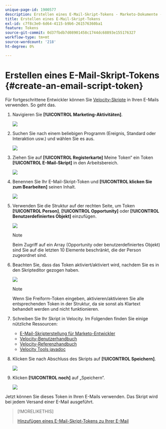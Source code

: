 ```yaml
---
unique-page-id: 1900577
description: Erstellen eines E-Mail-Skript-Tokens - Marketo-Dokumente - Produktdokumentation
title: Erstellen eines E-Mail-Skript-Tokens
exl-id: c7f8c3e0-6d64-4115-b9b6-261576360ba1
feature: Tokens
source-git-commit: 0d37fbdb7d08901458c1744dc68893e155176327
workflow-type: tm+mt
source-wordcount: '218'
ht-degree: 0%

---
```


# Erstellen eines E-Mail-Skript-Tokens {#create-an-email-script-token}

Für fortgeschrittene Entwickler können Sie [Velocity-Skripte](https://velocity.apache.org/engine/1.7/user-guide.html) in Ihren E-Mails verwenden. So geht das.

1. Navigieren Sie **[!UICONTROL Marketing-Aktivitäten]**.

   ![](assets/ma.png)

1. Suchen Sie nach einem beliebigen Programm (Ereignis, Standard oder Interaktion usw.) und wählen Sie es aus.

   ![](assets/image2014-9-17-22-3a21-3a24.png)

1. Ziehen Sie auf **[!UICONTROL Registerkarte]** Meine Token“ ein Token **[!UICONTROL E-Mail-Skript]** in den Arbeitsbereich.

   ![](assets/image2014-9-17-22-3a21-3a29.png)

1. Benennen Sie Ihr E-Mail-Skript-Token und **[!UICONTROL klicken Sie zum Bearbeiten]** seinen Inhalt.

   ![](assets/image2014-9-17-22-3a21-3a46.png)

1. Verwenden Sie die Struktur auf der rechten Seite, um Token **[!UICONTROL Person]**, **[!UICONTROL Opportunity]** oder **[!UICONTROL Benutzerdefiniertes Objekt]** einzufügen.

   ![](assets/five-2.png)

   >[!NOTE]
   >
   >Beim Zugriff auf ein Array (Opportunity oder benutzerdefiniertes Objekt) sind Sie auf die letzten 10 Elemente beschränkt, die der Person zugeordnet sind.

1. Beachten Sie, dass das Token aktiviert/aktiviert wird, nachdem Sie es in den Skripteditor gezogen haben.

   ![](assets/image2014-9-17-22-3a22-3a33.png)

   >[!NOTE]
   >
   >Wenn Sie Freiform-Token eingeben, aktivieren/aktivieren Sie alle entsprechenden Token in der Struktur, da sie sonst als Klartext behandelt werden und nicht funktionieren.

1. Schreiben Sie Ihr Skript in Velocity. Im Folgenden finden Sie einige nützliche Ressourcen:

   * [E-Mail-Skripterstellung für Marketo-Entwickler](https://experienceleague.adobe.com/en/docs/marketo-developer/marketo/email-scripting)
   * [Velocity-Benutzerhandbuch](https://velocity.apache.org/engine/devel/user-guide.html)
   * [Velocity-Referenzhandbuch](https://velocity.apache.org/engine/devel/vtl-reference-guide.html)
   * [Velocity Tools javadoc](https://velocity.apache.org/tools/releases/2.0/javadoc/index.html)

1. Klicken Sie nach Abschluss des Skripts auf **[!UICONTROL Speichern]**.

   ![](assets/image2014-9-17-22-3a23-3a1.png)

1. Klicken **[!UICONTROL noch]** auf „Speichern“.

   ![](assets/image2014-9-17-22-3a23-3a13.png)

Jetzt können Sie dieses Token in Ihren E-Mails verwenden. Das Skript wird bei jedem Versand einer E-Mail ausgeführt.

>[!MORELIKETHIS]
>
>[Hinzufügen eines E-Mail-Skript-Tokens zu Ihrer E-Mail](/help/marketo/product-docs/email-marketing/general/using-tokens/add-an-email-script-token-to-your-email.md)
